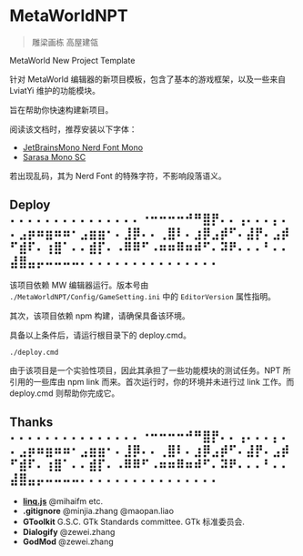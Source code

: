 # MetaWorldNPT

> 雕梁画栋 高屋建瓴

MetaWorld New Project Template

针对 MetaWorld 编辑器的新项目模板，包含了基本的游戏框架，以及一些来自 LviatYi 维护的功能模块。

旨在帮助你快速构建新项目。

阅读该文档时，推荐安装以下字体：

- [JetBrainsMono Nerd Font
  Mono][JetbrainsMonoNerdFont]
- [Sarasa Mono SC][SarasaMonoSC]

若出现乱码，其为 Nerd Font 的特殊字符，不影响段落语义。

## Deploy ⠄⠄⠄⠄⠄⠄⠄⠄⠄⠄⠄⠄⠄⠄⠄⠐⠒⠒⠒⠒⠚⠛⣿⡟⠄⠄⢠⠄⠄⠄⡄⠄⠄⣠⡶⠶⣶⠶⠶⠂⣠⣶⣶⠂⠄⣸⡿⠄⠄⢀⣿⠇⠄⣰⡿⣠⡾⠋⠄⣼⡟⠄⣠⡾⠋⣾⠏⠄⢰⣿⠁⠄⠄⣾⡏⠄⠠⠿⠿⠋⠠⠶⠶⠿⠶⠾⠋⠄⠽⠟⠄⠄⠄⠃⠄⠄⣼⣿⣤⡤⠤⠤⠤⠤⠄⠄⠄⠄⠄⠄⠄⠄⠄⠄⠄⠄⠄⠄⠄⠄

该项目依赖 MW 编辑器运行。版本号由 `./MetaWorldNPT/Config/GameSetting.ini` 中的 `EditorVersion` 属性指明。

其次，该项目依赖 npm 构建，请确保具备该环境。

具备以上条件后，请运行根目录下的 deploy.cmd。

```shell
./deploy.cmd
```

由于该项目是一个实验性项目，因此其承担了一些功能模块的测试任务。NPT 所引用的一些库由 npm link 而来。首次运行时，你的环境并未进行过
link 工作。而 deploy.cmd 则帮助你完成它。

## Thanks ⠄⠄⠄⠄⠄⠄⠄⠄⠄⠄⠄⠄⠄⠄⠄⠐⠒⠒⠒⠒⠚⠛⣿⡟⠄⠄⢠⠄⠄⠄⡄⠄⠄⣠⡶⠶⣶⠶⠶⠂⣠⣶⣶⠂⠄⣸⡿⠄⠄⢀⣿⠇⠄⣰⡿⣠⡾⠋⠄⣼⡟⠄⣠⡾⠋⣾⠏⠄⢰⣿⠁⠄⠄⣾⡏⠄⠠⠿⠿⠋⠠⠶⠶⠿⠶⠾⠋⠄⠽⠟⠄⠄⠄⠃⠄⠄⣼⣿⣤⡤⠤⠤⠤⠤⠄⠄⠄⠄⠄⠄⠄⠄⠄⠄⠄⠄⠄⠄⠄⠄

- **[linq.js][linq.js]** @mihaifm etc.
- **.gitignore** @minjia.zhang @maopan.liao
- **GToolkit** G.S.C. GTk Standards committee. GTk 标准委员会.
- **Dialogify** @zewei.zhang
- **GodMod** @zewei.zhang

[JetbrainsMonoNerdFont]:https://github.com/ryanoasis/nerd-fonts/releases/download/v3.0.2/JetBrainsMono.zip@fallbackFont

[SarasaMonoSC]:https://github.com/be5invis/Sarasa-Gothic/releases/download/v0.41.6/sarasa-gothic-ttf-0.41.6.7z

[linq.js]: https://github.com/mihaifm/linq